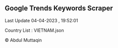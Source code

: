 

## Google Trends Keywords Scraper 
 
Last Update 04-04-2023 , 19:52:01

Country List :
VIETNAM.json



© Abdul Muttaqin 
